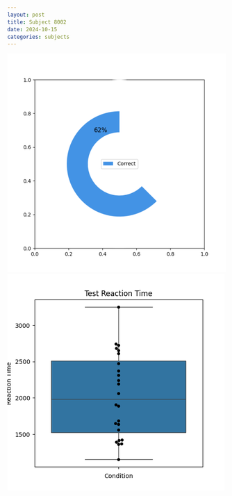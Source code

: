 ```yaml
---
layout: post
title: Subject 8002
date: 2024-10-15
categories: subjects
---
```


![](data/8002/run-14/8002_FN_acc_test.png)
![](data/8002/run-14/8002_FN_rt.png)
